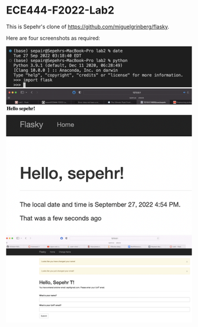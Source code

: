 # ECE444-F2022-Lab2

This is Sepehr's clone of https://github.com/miguelgrinberg/flasky.

Here are four screenshots as required:

![](ss1.png "Screenshot 1")
![](ss2.png "Screenshot 2")
![](ss3.png "Screenshot 3")
![](ss4.png "Screenshot 4")

